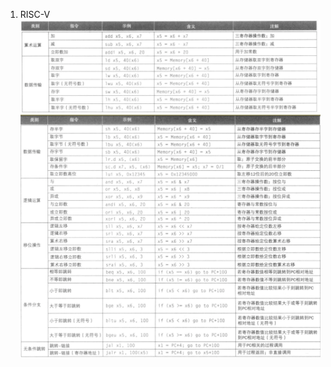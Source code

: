 1.  RISC-V      
    ![alt RISC-V-1](./pictures/RISC-V-1.PNG)      
    ![alt RISC-V-2](./pictures/RISC-V-2.PNG)      
